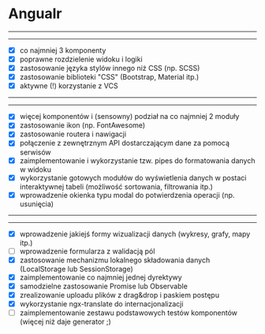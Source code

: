 # Angualr




-------------------------------------------------------------------------------
-------------------------------------------------------------------------------
- [x] co najmniej 3 komponenty
- [x] poprawne rozdzielenie widoku i logiki
- [x] zastosowanie języka stylów innego niż CSS (np. SCSS)
- [x] zastosowanie biblioteki "CSS" (Bootstrap, Material itp.)
- [x] aktywne (!) korzystanie z VCS

-------------------------------------------------------------------------------
-------------------------------------------------------------------------------

- [x] więcej komponentów i (sensowny) podział na co najmniej 2 moduły
- [x] zastosowanie ikon (np. FontAwesome)
- [x] zastosowanie routera i nawigacji
- [x] połączenie z zewnętrznym API dostarczającym dane za pomocą serwisów
- [x] zaimplementowanie i wykorzystanie tzw. pipes do formatowania danych w widoku
- [x] wykorzystanie gotowych modułów do wyświetlenia danych w postaci interaktywnej
  tabeli (możliwość sortowania, filtrowania itp.) 
- [x] wprowadzenie okienka typu modal do potwierdzenia operacji (np. usunięcia)

-------------------------------------------------------------------------------
-------------------------------------------------------------------------------

- [x] wprowadzenie jakiejś formy wizualizacji danych (wykresy, grafy, mapy itp.)
- [ ] wprowadzenie formularza z walidacją pól
- [x] zastosowanie mechanizmu lokalnego składowania danych (LocalStorage lub 
  SessionStorage)
- [x] zaimplementowanie co najmniej jednej dyrektywy
- [x] samodzielne zastosowanie Promise lub Observable
- [x] zrealizowanie uploadu plików z drag&drop i paskiem postępu
- [x] wykorzystanie ngx-translate do internacjonalizacji
- [ ] zaimplementowanie zestawu podstawowych testów komponentów (więcej niż daje 
   generator ;)